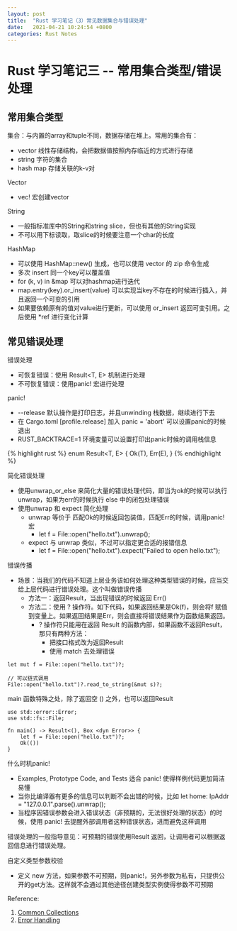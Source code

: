 ```yaml
---
layout: post
title:  "Rust 学习笔记（3）常见数据集合与错误处理"
date:   2021-04-21 10:24:54 +0800
categories: Rust Notes
---
```

# Rust 学习笔记三 -- 常用集合类型/错误处理

## 常用集合类型

集合：与内置的array和tuple不同，数据存储在堆上。常用的集合有：

- vector 线性存储结构，会把数据值按照内存临近的方式进行存储
- string 字符的集合
- hash map 存储关联的k-v对


Vector

- vec! 宏创建vector

String

- 一般指标准库中的String和string slice，但也有其他的String实现
- 不可以用下标读取，取slice的时候要注意一个char的长度

HashMap

- 可以使用 HashMap::new() 生成，也可以使用 vector 的 zip 命令生成
- 多次 insert 同一个key可以覆盖值
- for (k, v) in &map 可以对hashmap进行迭代
- map.entry(key).or\_insert(value) 可以实现当key不存在的时候进行插入，并且返回一个可变的引用
- 如果要依赖原有的值对value进行更新，可以使用 or\_insert 返回可变引用。之后使用 \*ref 进行变化计算


## 常见错误处理

错误处理

- 可恢复错误：使用 Result<T, E> 机制进行处理
- 不可恢复错误：使用panic! 宏进行处理

panic!

- --release 默认操作是打印日志，并且unwinding 栈数据，继续进行下去
- 在 Cargo.toml [profile.release] 加入 panic = 'abort' 可以设置panic的时候退出
- RUST\_BACKTRACE=1 环境变量可以设置打印出panic时候的调用栈信息

{% highlight rust %}
enum Result<T, E> {
Ok(T),
Err(E),
}
{% endhighlight %}


简化错误处理

- 使用unwrap\_or\_else 来简化大量的错误处理代码，即当为ok的时候可以执行unwrap，如果为err的时候执行 else 中的闭包处理错误
- 使用unwrap 和 expect 简化处理
    - unwrap 等价于 匹配Ok的时候返回包装值，匹配Err的时候，调用panic! 宏
        - let f = File::open("hello.txt").unwrap();
    - expect 与 unwrap 类似，不过可以指定更合适的报错信息
        - let f = File::open("hello.txt").expect("Failed to open hello.txt");

错误传播

- 场景：当我们的代码不知道上层业务该如何处理这种类型错误的时候，应当交给上层代码进行错误处理。这个叫做错误传播
    - 方法一：返回Result，当出现错误的时候返回 Err()
    - 方法二：使用 ? 操作符。如下代码，如果返回结果是Ok(f)，则会将f 赋值到变量上。如果返回结果是Err，则会直接将错误结果作为函数结果返回。
        - ? 操作符只能用在返回 Result 的函数内部，如果函数不返回Result，那只有两种方法：
            - 把接口格式改为返回Result
            - 使用 match 去处理错误

```
let mut f = File::open("hello.txt")?;

// 可以链式调用
File::open("hello.txt")?.read_to_string(&mut s)?;
```


main 函数特殊之处，除了返回空 () 之外，也可以返回Result

```
use std::error::Error;
use std::fs::File;

fn main() -> Result<(), Box <dyn Error>> {
    let f = File::open("hello.txt")?;
    Ok(())
}
```



什么时机panic!

- Examples, Prototype Code, and Tests 适合 panic! 使得样例代码更加简洁易懂
- 当你比编译器有更多的信息可以判断不会出错的时候，比如 let home: IpAddr = "127.0.0.1".parse().unwrap();
- 当程序因错误参数会进入错误状态（非预期的，无法很好处理的状态）的时候，使用 panic! 去提醒外部调用者这种错误状态，进而避免这样调用

错误处理的一般指导意见：可预期的错误使用Result 返回，让调用者可以根据返回信息进行错误处理。

自定义类型参数校验

- 定义 new  方法，如果参数不可预期，则panic!，另外参数为私有，只提供公开的get方法。这样就不会通过其他途径创建类型实例使得参数不可预期



Reference:

1. [Common Collections](https://doc.rust-lang.org/book/ch08-00-common-collections.html)
1. [Error Handling](https://doc.rust-lang.org/book/ch09-00-error-handling.html)